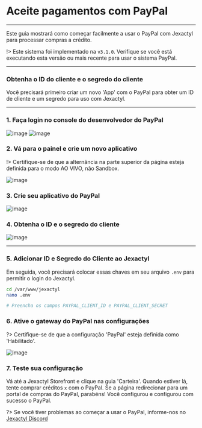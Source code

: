 # Aceite pagamentos com PayPal

***

Este guia mostrará como começar facilmente a usar o PayPal com Jexactyl
para processar compras a crédito.

!> Este sistema foi implementado na `v3.1.0`. Verifique se você está executando esta versão
ou mais recente para usar o sistema PayPal.

***

### Obtenha o ID do cliente e o segredo do cliente

Você precisará primeiro criar um novo 'App' com o PayPal para obter um ID de cliente e um segredo
para uso com Jexactyl.

***

### 1. Faça login no console do desenvolvedor do PayPal
![image](https://www.knowband.com/blog/wp-content/uploads/2019/02/Paypal-login-PayPal-client-Id.png)
![image](https://www.knowband.com/blog/wp-content/uploads/2019/02/2.gif)

### 2. Vá para o painel e crie um novo aplicativo
!> Certifique-se de que a alternância na parte superior da página esteja definida para o modo AO VIVO, não Sandbox.

![image](https://www.knowband.com/blog/wp-content/uploads/2019/02/5.png)

### 3. Crie seu aplicativo do PayPal
![image](https://www.knowband.com/blog/wp-content/uploads/2019/02/6.png)

### 4. Obtenha o ID e o segredo do cliente
![image](https://www.knowband.com/blog/wp-content/uploads/2019/02/2021-04-21.gif)

***

### 5. Adicionar ID e Segredo do Cliente ao Jexactyl
Em seguida, você precisará colocar essas chaves em seu arquivo `.env` para permitir o login do Jexactyl.

```bash
cd /var/www/jexactyl
nano .env

# Preencha os campos PAYPAL_CLIENT_ID e PAYPAL_CLIENT_SECRET
```

### 6. Ative o gateway do PayPal nas configurações

?> Certifique-se de que a configuração 'PayPal' esteja definida como 'Habilitado'.

![image](../../public/images/store_admin.png)

### 7. Teste sua configuração

Vá até a Jexactyl Storefront e clique na guia 'Carteira'. Quando estiver lá, tente comprar créditos `x` com o PayPal.
Se a página redirecionar para um portal de compras do PayPal, parabéns! Você configurou e configurou com sucesso o PayPal.

?> Se você tiver problemas ao começar a usar o PayPal, informe-nos no [Jexactyl Discord](https://discord.com/invite/qttGR4Z5Pk)
